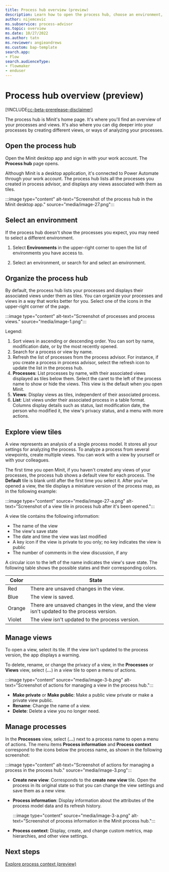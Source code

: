 ```yaml
---
title: Process hub overview (preview)
description: Learn how to open the process hub, choose an environment, and understand view tiles in the Minit desktop application for Microsoft Power Automate process advisor. 
author: nijemcevic
ms.subservice: process-advisor
ms.topic: overview
ms.date: 10/27/2022
ms.author: tatn
ms.reviewer: angieandrews
ms.custom: bap-template
search.app:
- Flow
search.audienceType:
- flowmaker
- enduser
---
```


# Process hub overview (preview)

[!INCLUDE[cc-beta-prerelease-disclaimer](../includes/cc-beta-prerelease-disclaimer.md)]

The process hub is Minit's home page. It's where you'll find an overview of your processes and views. It's also where you can dig deeper into your processes by creating different views, or ways of analyzing your processes.

## Open the process hub

Open the Minit desktop app and sign in with your work account. The **Process hub** page opens.

Although Minit is a desktop application, it's connected to Power Automate through your work account. The process hub lists all the processes you created in process advisor, and displays any views associated with them as tiles.

:::image type="content" alt-text="Screenshot of the process hub in the Minit desktop app." source="media/image-27.png":::

## Select an environment

If the process hub doesn't show the processes you expect, you may need to select a different environment.

1. Select **Environments** in the upper-right corner to open the list of environments you have access to.

1. Select an environment, or search for and select an environment.

## Organize the process hub

By default, the process hub lists your processes and displays their associated views under them as tiles. You can organize your processes and views in a way that works better for you. Select one of the icons in the upper-right corner of the page.

:::image type="content" alt-text="Screenshot of processes and process views." source="media/image-1.png":::

Legend:

1. Sort views in ascending or descending order. You can sort by name, modification date, or by the most recently opened.
1. Search for a process or view by name.
1. Refresh the list of processes from the process advisor. For instance, if you create a process in process advisor, select the refresh icon to update the list in the process hub.
1. **Processes**: List processes by name, with their associated views displayed as tiles below them. Select the caret to the left of the process name to show or hide the views. This view is the default when you open Minit.
1. **Views**: Display views as tiles, independent of their associated process.
1. **List**: List views under their associated process in a table format. Columns display details such as status, last modification date, the person who modified it, the view's privacy status, and a menu with more actions.

## Explore view tiles

A view represents an analysis of a single process model. It stores all your settings for analyzing the process. To analyze a process from several viewpoints, create multiple views. You can work with a view by yourself or with your colleagues.

The first time you open Minit, if you haven't created any views of your processes, the process hub shows a default view for each process. The **Default** tile is blank until after the first time you select it. After you've opened a view, the tile displays a miniature version of the process map, as in the following example:

:::image type="content" source="media/image-27-a.png" alt-text="Screenshot of a view tile in process hub after it's been opened.":::

A view tile contains the following information:

- The name of the view
- The view's save state
- The date and time the view was last modified
- A key icon if the view is private to you only; no key indicates the view is public
- The number of comments in the view discussion, if any

A circular icon to the left of the name indicates the view's save state. The following table shows the possible states and their corresponding colors.

| Color | State |
|---------|---------|
| Red |  There are unsaved changes in the view. |
| Blue | The view is saved. |
| Orange | There are unsaved changes in the view, and the view isn't updated to the process version. |
| Violet | The view isn't updated to the process version. |

## Manage views

To open a view, select its tile. If the view isn't updated to the process version, the app displays a warning.

To delete, rename, or change the privacy of a view, in the **Processes** or **Views** view, select (**...**) in a view tile to open a menu of actions.

:::image type="content" source="media/image-3-b.png" alt-text="Screenshot of actions for managing a view in the process hub.":::

- **Make private** or **Make public**: Make a public view private or make a private view public.
- **Rename**: Change the name of a view.
- **Delete**: Delete a view you no longer need.

## Manage processes

In the **Processes** view, select (**...**) next to a process name to open a menu of actions. The menu items **Process information** and **Process context** correspond to the icons below the process name, as shown in the following screenshot:

:::image type="content" alt-text="Screenshot of actions for managing a process in the process hub." source="media/image-3.png":::

- **Create new view**: Corresponds to the **create new view** tile. Open the process in its original state so that you can change the view settings and save them as a new view.

- **Process information**: Display information about the attributes of the process model data and its refresh history.

    :::image type="content" source="media/image-3-a.png" alt-text="Screenshot of process information in the Minit process hub.":::

- **Process context**: Display, create, and change custom metrics, map hierarchies, and other view settings.

## Next steps

[Explore process context (preview)](process-context.md)
